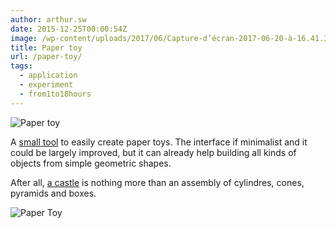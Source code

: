 ```yaml
---
author: arthur.sw
date: 2015-12-25T00:00:54Z
image: /wp-content/uploads/2017/06/Capture-d’écran-2017-06-20-à-16.41.33-thumb.png
title: Paper toy
url: /paper-toy/
tags:
  - application
  - experiment
  - from1to18hours
---
```


![Paper toy](/wp-content/uploads/2017/06/Capture-d’écran-2017-06-20-à-16.41.33.png)

A [small tool](https://arthursw.github.io/paper-toy/) to easily create paper toys. The interface if minimalist and it could be largely improved, but it can already help building all kinds of objects from simple geometric shapes.

After all, [a castle](http://www.papertoys.com/images/castle_photo2.jpg) is nothing more than an assembly of cylindres, cones, pyramids and boxes.

![Paper Toy](/wp-content/uploads/2017/06/Capture-d’écran-2017-06-20-à-16.24.43-e1497969353826.png)